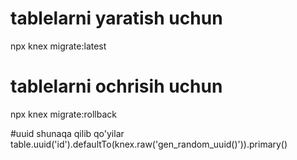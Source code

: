 # tablelarni yaratish uchun

npx knex migrate:latest

# tablelarni ochrisih uchun

npx knex migrate:rollback

#uuid shunaqa qilib qo'yilar
table.uuid('id').defaultTo(knex.raw('gen_random_uuid()')).primary()
